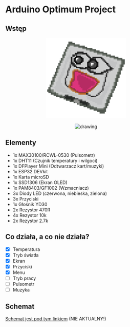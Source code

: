 # Arduino Optimum Project

## Wstęp

<p align="center"><img src="readme_files/file1.png" alt="drawing" width="250"/></p>

<p align="center"><img src="readme_files/file2.gif" alt="drawing" width="250"/></p>

## Elementy

- 1x MAX30100/RCWL-0530 (Pulsometr)
- 1x DHT11 (Czujnik temperatury i wilgoci)
- 1x DFPlayer Mini (Odtwarzacz kart/muzyki)
- 1x ESP32 DEVkit
- 1x Karta microSD
- 1x SSD1306 (Ekran OLED)
- 1x PAM8403/GF1002 (Wzmacniacz)
- 3x Diody LED (czerwona, niebieska, zielona)
- 3x Przyciski
- 1x Głośnik YD30
- 2x Rezystor 470R
- 4x Rezystor 10k
- 2x Rezystor 2.7k

## Co działa, a co nie działa?

- [x] Temperatura
- [x] Tryb światła
- [x] Ekran
- [x] Przyciski
- [x] Menu
- [ ] Tryb pracy
- [ ] Pulsometr
- [ ] Muzyka

## Schemat

[Schemat jest pod tym linkiem](/schematic_diagram/optimum-project.pdf) (NIE AKTUALNY!)